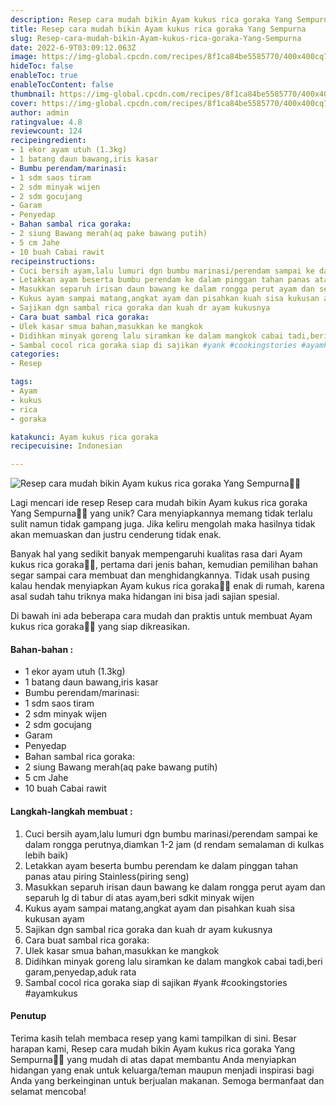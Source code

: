 ```yaml
---
description: Resep cara mudah bikin Ayam kukus rica goraka Yang Sempurna"
title: Resep cara mudah bikin Ayam kukus rica goraka Yang Sempurna
slug: Resep-cara-mudah-bikin-Ayam-kukus-rica-goraka-Yang-Sempurna
date: 2022-6-9T03:09:12.063Z
image: https://img-global.cpcdn.com/recipes/8f1ca84be5585770/400x400cq70/photo.jpg
hideToc: false
enableToc: true
enableTocContent: false
thumbnail: https://img-global.cpcdn.com/recipes/8f1ca84be5585770/400x400cq70/photo.jpg
cover: https://img-global.cpcdn.com/recipes/8f1ca84be5585770/400x400cq70/photo.jpg
author: admin
ratingvalue: 4.8
reviewcount: 124
recipeingredient:
- 1 ekor ayam utuh (1.3kg)
- 1 batang daun bawang,iris kasar
- Bumbu perendam/marinasi:
- 1 sdm saos tiram
- 2 sdm minyak wijen
- 2 sdm gocujang
- Garam
- Penyedap
- Bahan sambal rica goraka:
- 2 siung Bawang merah(aq pake bawang putih)
- 5 cm Jahe
- 10 buah Cabai rawit
recipeinstructions:
- Cuci bersih ayam,lalu lumuri dgn bumbu marinasi/perendam sampai ke dalam rongga perutnya,diamkan 1-2 jam (d rendam semalaman di kulkas lebih baik)
- Letakkan ayam beserta bumbu perendam ke dalam pinggan tahan panas atau piring Stainless(piring seng)
- Masukkan separuh irisan daun bawang ke dalam rongga perut ayam dan separuh lg di tabur di atas ayam,beri sdkit minyak wijen
- Kukus ayam sampai matang,angkat ayam dan pisahkan kuah sisa kukusan ayam
- Sajikan dgn sambal rica goraka dan kuah dr ayam kukusnya
- Cara buat sambal rica goraka:
- Ulek kasar smua bahan,masukkan ke mangkok
- Didihkan minyak goreng lalu siramkan ke dalam mangkok cabai tadi,beri garam,penyedap,aduk rata
- Sambal cocol rica goraka siap di sajikan #yank #cookingstories #ayamkukus
categories:
- Resep

tags:
- Ayam
- kukus
- rica
- goraka

katakunci: Ayam kukus rica goraka
recipecuisine: Indonesian

---
```


![Resep cara mudah bikin Ayam kukus rica goraka Yang Sempurna👩‍🍳](https://img-global.cpcdn.com/recipes/8f1ca84be5585770/400x400cq70/photo.jpg)

Lagi mencari ide resep Resep cara mudah bikin Ayam kukus rica goraka Yang Sempurna👩‍🍳 yang unik? Cara menyiapkannya memang tidak terlalu sulit namun tidak gampang juga. Jika keliru mengolah maka hasilnya tidak akan memuaskan dan justru cenderung tidak enak.

Banyak hal yang sedikit banyak mempengaruhi kualitas rasa dari Ayam kukus rica goraka👩‍🍳, pertama dari jenis bahan, kemudian pemilihan bahan segar sampai cara membuat dan menghidangkannya. Tidak usah pusing kalau hendak menyiapkan Ayam kukus rica goraka👩‍🍳 enak di rumah, karena asal sudah tahu triknya maka hidangan ini bisa jadi sajian spesial.

Di bawah ini ada beberapa cara mudah dan praktis untuk membuat Ayam kukus rica goraka👩‍🍳 yang siap dikreasikan.

<!--inarticleads1-->

#### Bahan-bahan :

- 1 ekor ayam utuh (1.3kg)
- 1 batang daun bawang,iris kasar
- Bumbu perendam/marinasi:
- 1 sdm saos tiram
- 2 sdm minyak wijen
- 2 sdm gocujang
- Garam
- Penyedap
- Bahan sambal rica goraka:
- 2 siung Bawang merah(aq pake bawang putih)
- 5 cm Jahe
- 10 buah Cabai rawit

<!--inarticleads2-->

#### Langkah-langkah membuat :

1. Cuci bersih ayam,lalu lumuri dgn bumbu marinasi/perendam sampai ke dalam rongga perutnya,diamkan 1-2 jam (d rendam semalaman di kulkas lebih baik)
1. Letakkan ayam beserta bumbu perendam ke dalam pinggan tahan panas atau piring Stainless(piring seng)
1. Masukkan separuh irisan daun bawang ke dalam rongga perut ayam dan separuh lg di tabur di atas ayam,beri sdkit minyak wijen
1. Kukus ayam sampai matang,angkat ayam dan pisahkan kuah sisa kukusan ayam
1. Sajikan dgn sambal rica goraka dan kuah dr ayam kukusnya
1. Cara buat sambal rica goraka:
1. Ulek kasar smua bahan,masukkan ke mangkok
1. Didihkan minyak goreng lalu siramkan ke dalam mangkok cabai tadi,beri garam,penyedap,aduk rata
1. Sambal cocol rica goraka siap di sajikan #yank #cookingstories #ayamkukus

#### Penutup

Terima kasih telah membaca resep yang kami tampilkan di sini. Besar harapan kami, Resep cara mudah bikin Ayam kukus rica goraka Yang Sempurna👩‍🍳 yang mudah di atas dapat membantu Anda menyiapkan hidangan yang enak untuk keluarga/teman maupun menjadi inspirasi bagi Anda yang berkeinginan untuk berjualan makanan. Semoga bermanfaat dan selamat mencoba!